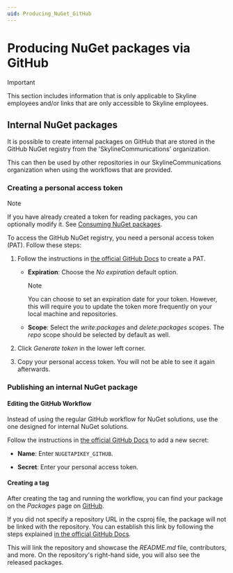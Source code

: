 ```yaml
---
uid: Producing_NuGet_GitHub
---
```


# Producing NuGet packages via GitHub

> [!IMPORTANT]
> This section includes information that is only applicable to Skyline employees and/or links that are only accessible to Skyline employees.

## Internal NuGet packages

It is possible to create internal packages on GitHub that are stored in the GitHub NuGet registry from the 'SkylineCommunications' organization.

This can then be used by other repositories in our SkylineCommunications organization when using the workflows that are provided.

### Creating a personal access token

> [!NOTE]
> If you have already created a token for reading packages, you can optionally modify it. See [Consuming NuGet packages](xref:Consuming_NuGet).

To access the GitHub NuGet registry, you need a personal access token (PAT). Follow these steps:

1. Follow the instructions in [the official GitHub Docs](https://docs.github.com/en/authentication/keeping-your-account-and-data-secure/managing-your-personal-access-tokens#creating-a-personal-access-token-classic) to create a PAT.

   - **Expiration**: Choose the *No expiration* default option.

     > [!NOTE]
     > You can choose to set an expiration date for your token. However, this will require you to update the token more frequently on your local machine and repositories.

   - **Scope**: Select the *write:packages* and *delete:packages* scopes. The *repo* scope should be selected by default as well.

1. Click *Generate token* in the lower left corner.

1. Copy your personal access token. You will not be able to see it again afterwards.

### Publishing an internal NuGet package

#### Editing the GitHub Workflow

Instead of using the regular GitHub workflow for NuGet solutions, use the one designed for internal NuGet solutions.

Follow the instructions in [the official GitHub Docs](https://docs.github.com/en/actions/security-guides/using-secrets-in-github-actions) to add a new secret:

- **Name**: Enter `NUGETAPIKEY_GITHUB`.

- **Secret**: Enter your personal access token.

#### Creating a tag

After creating the tag and running the workflow, you can find your package on the *Packages* page on [GitHub](https://github.com/orgs/SkylineCommunications/packages).

If you did not specify a repository URL in the csproj file, the package will not be linked with the repository. You can establish this link by following the steps explained [in the official GitHub Docs](https://docs.github.com/en/packages/learn-github-packages/connecting-a-repository-to-a-package#connecting-a-repository-to-an-organization-scoped-package-on-github).

This will link the repository and showcase the *README.md* file, contributors, and more. On the repository's right-hand side, you will also see the released packages.
